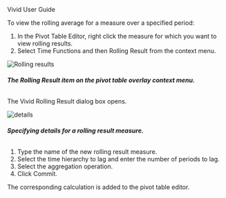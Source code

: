 <div class="LanguageTitle">Vivid User Guide</div>

To view the rolling average for a measure over a specified period:

1. In the Pivot Table Editor, right click the measure for which you want to view rolling results.
2. Select Time Functions and then Rolling Result from the context menu.

![Rolling results](https://varigencecom.blob.core.windows.net/walkthroughs/RollingResults-1.PNG )

###### **The Rolling Result item on the pivot table overlay context menu.**

The Vivid Rolling Result dialog box opens.

![details](https://varigencecom.blob.core.windows.net/walkthroughs/RollingResults-2.PNG )

###### **Specifying details for a rolling result measure.**

1. Type the name of the new rolling result measure.
2. Select the time hierarchy to lag and enter the number of periods to lag.
3. Select the aggregation operation.
4. Click Commit.

The corresponding calculation is added to the pivot table editor.

